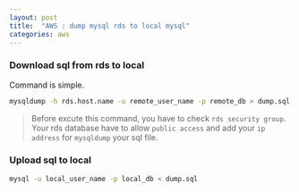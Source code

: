 ```yaml
---
layout: post
title:  "AWS : dump mysql rds to local mysql"
categories: aws
---
```



### Download sql from rds to local

Command is simple.

```bash
mysqldump -h rds.host.name -u remote_user_name -p remote_db > dump.sql
```

> Before excute this command, you have to check `rds security group`. Your rds database have to allow `public access` and add your `ip address` for `mysqldump` your sql file.


### Upload sql to local
```bash
mysql -u local_user_name -p local_db < dump.sql
```
